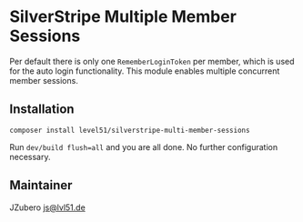 # SilverStripe Multiple Member Sessions
Per default there is only one `RememberLoginToken` per member, which is used for the auto login functionality. This module enables multiple concurrent member sessions.

## Installation
```
composer install level51/silverstripe-multi-member-sessions
```

Run `dev/build flush=all` and you are all done. No further configuration necessary.

## Maintainer
JZubero <js@lvl51.de>